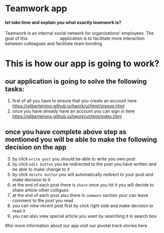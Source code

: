 # Teamwork app
#### let take time and explain you what exactly teamwork is?
Teamwork is an ​internal social network for organizations’ employees. The goal of this                           application is to facilitate more interaction between colleagues and facilitate team bonding

# This is how our app is going to work?
## our application is going to solve the following tasks:
1. first of all you have to ensure that you create an account here https://gilbertelnino.github.io/twork/ui/html/signup.html
2. once you have already have an account you can sign in here https://gilbertelnino.github.io/twork/ui/html/index.html
## once you have complete above step as mentioned you will be able to make the following decision on the app
3. by click `write post` you should be able to write you own post
4. by click `edit button` you be redirected to the post you have written and be able to make change to it
5. by click `delete button` you will automatically redirect to your post and make decision to it
6. at the end of each post there is `share` once you hit it you will decide to share article other colligues
7. at the end of each post also there is `comment` section your can leave comment to the post you read
8. you can view recent post first by click right side and make decision to read it
9. you can also view special article you want by searching it in search box

#for more information about our app visit our pivotal track stories here 


